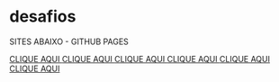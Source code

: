 # desafios

SITES ABAIXO - GITHUB PAGES

<a href ="https://rodrigoo2006.github.io/Sites-Html/Desafios-1/index.html"> CLIQUE AQUI </a>
<a href ="https://rodrigoo2006.github.io/Sites-Html/Desafios-2/index.html"> CLIQUE AQUI </a>
<a href ="https://rodrigoo2006.github.io/Sites-Html/Desafios-3/index.html"> CLIQUE AQUI </a>
<a href ="https://rodrigoo2006.github.io/Sites-Html/Desafios-4/projetocordel.html"> CLIQUE AQUI </a>
<a href ="https://rodrigoo2006.github.io/Sites-Html/Desafios-5/tabela.html"> CLIQUE AQUI </a>
<a href ="https://rodrigoo2006.github.io/Sites-Html/Desafios-5/tabela2.html"> CLIQUE AQUI </a>

